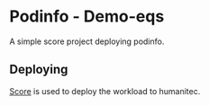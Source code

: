 # Podinfo - Demo-eqs

A simple score project deploying podinfo.

## Deploying

[Score](https://score.dev/) is used to deploy the workload to humanitec.
